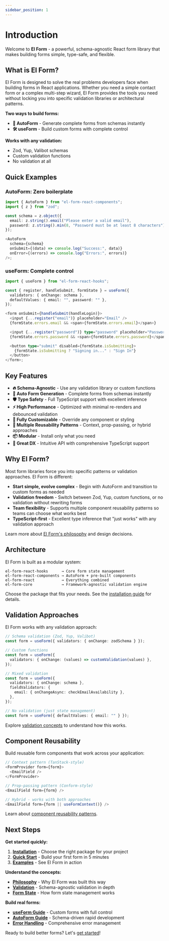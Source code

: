 ```yaml
---
sidebar_position: 1
---
```


# Introduction

Welcome to **El Form** - a powerful, schema-agnostic React form library that makes building forms simple, type-safe, and flexible.

## What is El Form?

El Form is designed to solve the real problems developers face when building forms in React applications. Whether you need a simple contact form or a complex multi-step wizard, El Form provides the tools you need without locking you into specific validation libraries or architectural patterns.

**Two ways to build forms:**

- **🤖 AutoForm** - Generate complete forms from schemas instantly
- **🛠️ useForm** - Build custom forms with complete control

**Works with any validation:**

- Zod, Yup, Valibot schemas
- Custom validation functions
- No validation at all

## Quick Examples

### AutoForm: Zero boilerplate

```typescript
import { AutoForm } from "el-form-react-components";
import { z } from "zod";

const schema = z.object({
  email: z.string().email("Please enter a valid email"),
  password: z.string().min(8, "Password must be at least 8 characters"),
});

<AutoForm
  schema={schema}
  onSubmit={(data) => console.log("Success:", data)}
  onError={(errors) => console.log("Errors:", errors)}
/>;
```

### useForm: Complete control

```typescript
import { useForm } from "el-form-react-hooks";

const { register, handleSubmit, formState } = useForm({
  validators: { onChange: schema },
  defaultValues: { email: "", password: "" },
});

<form onSubmit={handleSubmit(handleLogin)}>
  <input {...register("email")} placeholder="Email" />
  {formState.errors.email && <span>{formState.errors.email}</span>}

  <input {...register("password")} type="password" placeholder="Password" />
  {formState.errors.password && <span>{formState.errors.password}</span>}

  <button type="submit" disabled={formState.isSubmitting}>
    {formState.isSubmitting ? "Signing in..." : "Sign In"}
  </button>
</form>;
```

## Key Features

- **🔥 Schema-Agnostic** - Use any validation library or custom functions
- **🤖 Auto Form Generation** - Complete forms from schemas instantly
- **🛡️ Type Safety** - Full TypeScript support with excellent inference
- **⚡ High Performance** - Optimized with minimal re-renders and debounced validation
- **🎨 Fully Customizable** - Override any component or styling
- **🔄 Multiple Reusability Patterns** - Context, prop-passing, or hybrid approaches
- **📦 Modular** - Install only what you need
- **🔧 Great DX** - Intuitive API with comprehensive TypeScript support

## Why El Form?

Most form libraries force you into specific patterns or validation approaches. El Form is different:

- **Start simple, evolve complex** - Begin with AutoForm and transition to custom forms as needed
- **Validation freedom** - Switch between Zod, Yup, custom functions, or no validation without rewriting forms
- **Team flexibility** - Supports multiple component reusability patterns so teams can choose what works best
- **TypeScript-first** - Excellent type inference that "just works" with any validation approach

Learn more about [El Form's philosophy](./concepts/philosophy.md) and design decisions.

## Architecture

El Form is built as a modular system:

```
el-form-react-hooks      → Core form state management
el-form-react-components → AutoForm + pre-built components
el-form-react            → Everything combined
el-form-core             → Framework-agnostic validation engine
```

Choose the package that fits your needs. See the [installation guide](./installation.md) for details.

## Validation Approaches

El Form works with any validation approach:

```typescript
// Schema validation (Zod, Yup, Valibot)
const form = useForm({ validators: { onChange: zodSchema } });

// Custom functions
const form = useForm({
  validators: { onChange: (values) => customValidation(values) },
});

// Mixed validation
const form = useForm({
  validators: { onChange: schema },
  fieldValidators: {
    email: { onChangeAsync: checkEmailAvailability },
  },
});

// No validation (just state management)
const form = useForm({ defaultValues: { email: "" } });
```

Explore [validation concepts](./concepts/validation.md) to understand how this works.

## Component Reusability

Build reusable form components that work across your application:

```typescript
// Context pattern (TanStack-style)
<FormProvider form={form}>
  <EmailField />
</FormProvider>

// Prop-passing pattern (Conform-style)
<EmailField form={form} />

// Hybrid - works with both approaches
<EmailField form={form || useFormContext()} />
```

Learn about [component reusability patterns](./concepts/component-reusability.md).

## Next Steps

**Get started quickly:**

1. **[Installation](./installation.md)** - Choose the right package for your project
2. **[Quick Start](./quick-start.md)** - Build your first form in 5 minutes
3. **[Examples](./examples.md)** - See El Form in action

**Understand the concepts:**

- **[Philosophy](./concepts/philosophy.md)** - Why El Form was built this way
- **[Validation](./concepts/validation.md)** - Schema-agnostic validation in depth
- **[Form State](./concepts/form-state.md)** - How form state management works

**Build real forms:**

- **[useForm Guide](./guides/use-form.md)** - Custom forms with full control
- **[AutoForm Guide](./guides/auto-form.md)** - Schema-driven rapid development
- **[Error Handling](./guides/error-handling.md)** - Comprehensive error management

Ready to build better forms? Let's [get started](./quick-start.md)!
